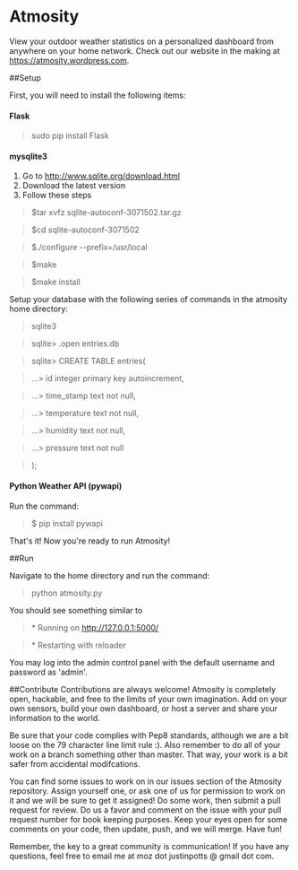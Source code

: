Atmosity
========
View your outdoor weather statistics on a personalized dashboard from anywhere on your home network.
Check out our website in the making at https://atmosity.wordpress.com.

##Setup

First, you will need to install the following items:

#### Flask
> sudo pip install Flask

#### mysqlite3
  1. Go to http://www.sqlite.org/download.html
  2. Download the latest version
  3. Follow these steps
  
> $tar xvfz sqlite-autoconf-3071502.tar.gz

> $cd sqlite-autoconf-3071502

> $./configure --prefix=/usr/local

> $make

> $make install

Setup your database with the following series of commands in the atmosity home directory:

> sqlite3

> sqlite> .open entries.db

> sqlite> CREATE TABLE entries(

> ...> id integer primary key autoincrement,

>	...> time_stamp text not null,

>	...> temperature text not null,

>	...> humidity text not null,

>	...> pressure text not null

> );

#### Python Weather API (pywapi)

Run the command:

> $ pip install pywapi

That's it! Now you're ready to run Atmosity!

##Run

Navigate to the home directory and run the command:
>python atmosity.py

You should see something similar to

> \* Running on http://127.0.0.1:5000/

> \* Restarting with reloader

You may log into the admin control panel with the default username and password as 'admin'.

##Contribute
Contributions are always welcome! Atmosity is completely open, hackable, and free to the limits of your own imagination. 
Add on your own sensors, build your own dashboard, or host a server and share your information to the world.

Be sure that your code complies with Pep8 standards, although we are a bit loose on the 79 character line limit rule :).
Also remember to do all of your work on a branch something other than master. That way, your work is a bit safer from
accidental modifcations. 

You can find some issues to work on in our issues section of the Atmosity repository. Assign yourself one, or ask one of us for
permission to work on it and we will be sure to get it assigned! Do some work, then submit a pull request for review. Do us
a favor and comment on the issue with your pull request number for book keeping purposes. Keep your eyes open for some comments 
on your code, then update, push, and we will merge. Have fun!

Remember, the key to a great community is communication! If you have any questions, feel free to email me at moz dot justinpotts
@ gmail dot com.
